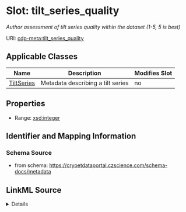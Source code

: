 # Slot: tilt_series_quality


_Author assessment of tilt series quality within the dataset (1-5, 5 is best)_



URI: [cdp-meta:tilt_series_quality](https://cryoetdataportal.czscience.com/schema/metadata/tilt_series_quality)



<!-- no inheritance hierarchy -->




## Applicable Classes

| Name | Description | Modifies Slot |
| --- | --- | --- |
[TiltSeries](TiltSeries.md) | Metadata describing a tilt series |  no  |







## Properties

* Range: [xsd:integer](http://www.w3.org/2001/XMLSchema#integer)





## Identifier and Mapping Information







### Schema Source


* from schema: https://cryoetdataportal.czscience.com/schema-docs/metadata




## LinkML Source

<details>
```yaml
name: tilt_series_quality
description: Author assessment of tilt series quality within the dataset (1-5, 5 is
  best)
from_schema: https://cryoetdataportal.czscience.com/schema-docs/metadata
exact_mappings:
- cdp-common:tiltseries_tilt_series_quality
rank: 1000
alias: tilt_series_quality
owner: TiltSeries
domain_of:
- TiltSeries
range: integer
inlined: true
inlined_as_list: true

```
</details>